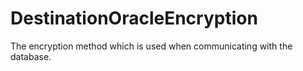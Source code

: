 # DestinationOracleEncryption

The encryption method which is used when communicating with the database.

